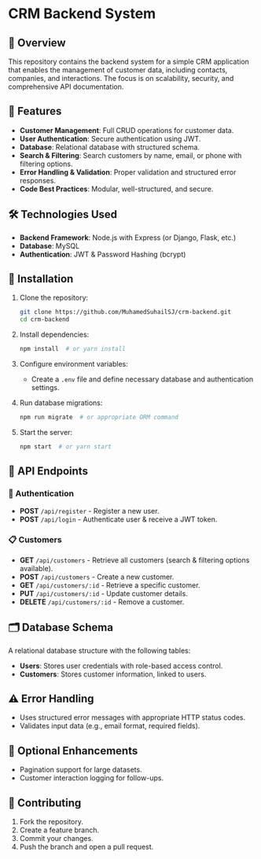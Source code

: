 # CRM Backend System

## 📌 Overview
This repository contains the backend system for a simple CRM application that enables the management of customer data, including contacts, companies, and interactions. The focus is on scalability, security, and comprehensive API documentation.

## 🚀 Features
- **Customer Management**: Full CRUD operations for customer data.
- **User Authentication**: Secure authentication using JWT.
- **Database**: Relational database with structured schema.
- **Search & Filtering**: Search customers by name, email, or phone with filtering options.
- **Error Handling & Validation**: Proper validation and structured error responses.
- **Code Best Practices**: Modular, well-structured, and secure.

## 🛠️ Technologies Used
- **Backend Framework**: Node.js with Express (or Django, Flask, etc.)
- **Database**: MySQL
- **Authentication**: JWT & Password Hashing (bcrypt)

## 🔧 Installation
1. Clone the repository:
   ```sh
   git clone https://github.com/MuhamedSuhailSJ/crm-backend.git
   cd crm-backend
   ```
2. Install dependencies:
   ```sh
   npm install  # or yarn install
   ```
3. Configure environment variables:
   - Create a `.env` file and define necessary database and authentication settings.

4. Run database migrations:
   ```sh
   npm run migrate  # or appropriate ORM command
   ```
5. Start the server:
   ```sh
   npm start  # or yarn start
   ```

## 📡 API Endpoints
### 🔐 Authentication
- **POST** `/api/register` - Register a new user.
- **POST** `/api/login` - Authenticate user & receive a JWT token.

### 📋 Customers
- **GET** `/api/customers` - Retrieve all customers (search & filtering options available).
- **POST** `/api/customers` - Create a new customer.
- **GET** `/api/customers/:id` - Retrieve a specific customer.
- **PUT** `/api/customers/:id` - Update customer details.
- **DELETE** `/api/customers/:id` - Remove a customer.

## 🗂 Database Schema
A relational database structure with the following tables:
- **Users**: Stores user credentials with role-based access control.
- **Customers**: Stores customer information, linked to users.

## ⚠️ Error Handling
- Uses structured error messages with appropriate HTTP status codes.
- Validates input data (e.g., email format, required fields).

## 🎯 Optional Enhancements
- Pagination support for large datasets.
- Customer interaction logging for follow-ups.

## 🤝 Contributing
1. Fork the repository.
2. Create a feature branch.
3. Commit your changes.
4. Push the branch and open a pull request.


